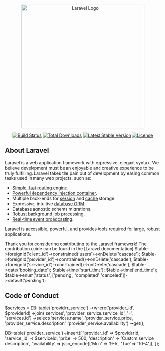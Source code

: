 <p align="center"><a href="https://laravel.com" target="_blank"><img src="https://raw.githubusercontent.com/laravel/art/master/logo-lockup/5%20SVG/2%20CMYK/1%20Full%20Color/laravel-logolockup-cmyk-red.svg" width="400" alt="Laravel Logo"></a></p>

<p align="center">
<a href="https://github.com/laravel/framework/actions"><img src="https://github.com/laravel/framework/workflows/tests/badge.svg" alt="Build Status"></a>
<a href="https://packagist.org/packages/laravel/framework"><img src="https://img.shields.io/packagist/dt/laravel/framework" alt="Total Downloads"></a>
<a href="https://packagist.org/packages/laravel/framework"><img src="https://img.shields.io/packagist/v/laravel/framework" alt="Latest Stable Version"></a>
<a href="https://packagist.org/packages/laravel/framework"><img src="https://img.shields.io/packagist/l/laravel/framework" alt="License"></a>
</p>

## About Laravel

Laravel is a web application framework with expressive, elegant syntax. We believe development must be an enjoyable and creative experience to be truly fulfilling. Laravel takes the pain out of development by easing common tasks used in many web projects, such as:

- [Simple, fast routing engine](https://laravel.com/docs/routing).
- [Powerful dependency injection container](https://laravel.com/docs/container).
- Multiple back-ends for [session](https://laravel.com/docs/session) and [cache](https://laravel.com/docs/cache) storage.
- Expressive, intuitive [database ORM](https://laravel.com/docs/eloquent).
- Database agnostic [schema migrations](https://laravel.com/docs/migrations).
- [Robust background job processing](https://laravel.com/docs/queues).
- [Real-time event broadcasting](https://laravel.com/docs/broadcasting).

Laravel is accessible, powerful, and provides tools required for large, robust applications.



Thank you for considering contributing to the Laravel framework! The contribution guide can be found in the [Laravel documentation]  $table->foreignId('client_id')->constrained('users')->onDelete('cascade');
        $table->foreignId('provider_id')->constrained()->onDelete('cascade');
        $table->foreignId('service_id')->constrained()->onDelete('cascade');
        $table->date('booking_date');
        $table->time('start_time');
        $table->time('end_time');
        $table->enum('status', ['pending', 'completed', 'canceled'])->default('pending');
        

## Code of Conduct


<!-- get all service belong to a provider -->
$services = DB::table('provider_service')
    ->where('provider_id', $providerId)
    ->join('services', 'provider_service.service_id', '=', 'services.id')
    ->select('services.name', 'provider_service.price', 'provider_service.description', 'provider_service.availability')
    ->get();


<!-- add service to a provider -->
DB::table('provider_service')->insert([
    'provider_id' => $providerId,
    'service_id' => $serviceId,
    'price' => 500,
    'description' => 'Custom service description',
    'availability' => json_encode(['Mon' => '9-5', 'Tue' => '10-4']),
]);

